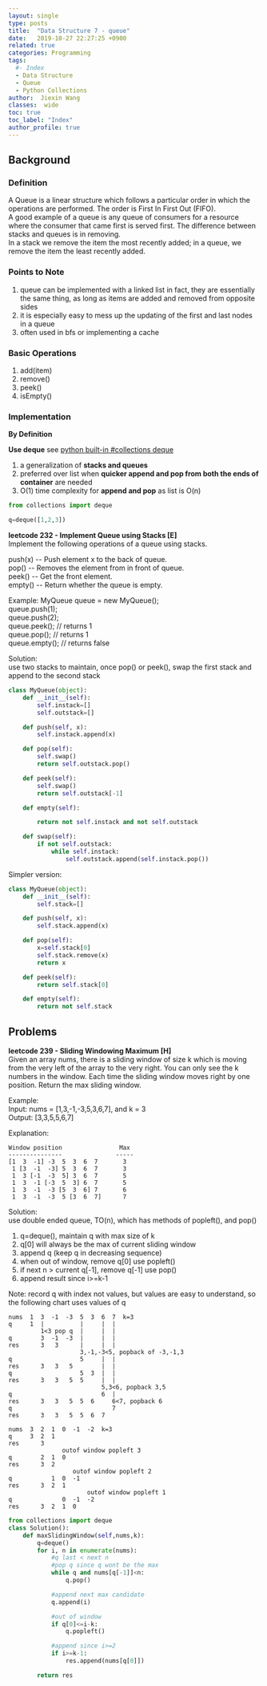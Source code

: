 ```yaml
---
layout: single
type: posts
title:  "Data Structure 7 - queue"
date:   2019-10-27 22:27:25 +0900
related: true
categories: Programming
tags:
  #- Index
  - Data Structure
  - Queue
  - Python Collections
author:  Jiexin Wang
classes:  wide
toc: true
toc_label: "Index"
author_profile: true
---
```


## Background

### Definition

A Queue is a linear structure which follows a particular order in which the operations are performed. The order is First In First Out (FIFO).  
A good example of a queue is any queue of consumers for a resource where the consumer that came first is served first. The difference between stacks and queues is in removing.  
In a stack we remove the item the most recently added; in a queue, we remove the item the least recently added.  

### Points to Note  

1. queue can be implemented with a linked list
in fact, they are essentially the same thing, as long as items are added and removed from opposite sides
2. it is especially easy to mess up the updating of the first and last nodes in a queue  
3. often used in bfs or implementing a cache

### Basic Operations  

1. add(item)
2. remove()
3. peek()
4. isEmpty()

### Implementation  

**By Definition**  


**Use deque** see [python built-in #collections deque](https://ha5ha6.github.io/judy_blog/programming/2019/11/12/data-structrue-python-builtin.html#collectionsdeque)

1. a generalization of **stacks and queues**  
2. preferred over list when **quicker append and pop from both the ends of container** are needed  
3. O(1) time complexity for **append and pop** as list is O(n)

```python
from collections import deque

q=deque([1,2,3])
```

**leetcode 232 - Implement Queue using Stacks [E]**  
Implement the following operations of a queue using stacks.  

push(x) -- Push element x to the back of queue.  
pop() -- Removes the element from in front of queue.  
peek() -- Get the front element.  
empty() -- Return whether the queue is empty.  

Example:
MyQueue queue = new MyQueue();  
queue.push(1);  
queue.push(2);    
queue.peek();  // returns 1  
queue.pop();   // returns 1  
queue.empty(); // returns false  

Solution:  
use two stacks to maintain, once pop() or peek(), swap the first stack and append to the second stack

```python
class MyQueue(object):
    def __init__(self):
        self.instack=[]
        self.outstack=[]     

    def push(self, x):
        self.instack.append(x)

    def pop(self):
        self.swap()
        return self.outstack.pop()

    def peek(self):
        self.swap()
        return self.outstack[-1]

    def empty(self):

        return not self.instack and not self.outstack

    def swap(self):
        if not self.outstack:
            while self.instack:
                self.outstack.append(self.instack.pop())
```

Simpler version:  

```python
class MyQueue(object):
    def __init__(self):
        self.stack=[]  

    def push(self, x):
        self.stack.append(x)

    def pop(self):
        x=self.stack[0]
        self.stack.remove(x)
        return x

    def peek(self):
        return self.stack[0]

    def empty(self):
        return not self.stack
```

## Problems  

**leetcode 239 - Sliding Windowing Maximum [H]**  
Given an array nums, there is a sliding window of size k which is moving from the very left of the array to the very right. You can only see the k numbers in the window. Each time the sliding window moves right by one position. Return the max sliding window.  

Example:  
Input: nums = [1,3,-1,-3,5,3,6,7], and k = 3  
Output: [3,3,5,5,6,7]   

Explanation:   

    Window position                Max
    ---------------               -----
    [1  3  -1] -3  5  3  6  7       3
     1 [3  -1  -3] 5  3  6  7       3
     1  3 [-1  -3  5] 3  6  7       5
     1  3  -1 [-3  5  3] 6  7       5
     1  3  -1  -3 [5  3  6] 7       6
     1  3  -1  -3  5 [3  6  7]      7

Solution:  
use double ended queue, TO(n), which has methods of popleft(), and pop()  
1. q=deque(), maintain q with max size of k    
2. q[0] will always be the max of current sliding window  
3. append q (keep q in decreasing sequence)
4. when out of window, remove q[0] use popleft()
5. if next n > current q[-1], remove q[-1] use pop()
6. append result since i>=k-1

Note:
record q with index not values, but values are easy to understand, so the following chart uses values of q    

    nums  1  3  -1  -3  5  3  6  7  k=3
    q     1  |          |     |  |
             1<3 pop q  |     |  |
    q        3  -1  -3  |     |  |
    res      3   3      |     |  |
                        3,-1,-3<5, popback of -3,-1,3
    q                   5     |  |
    res      3   3   5        |  |
    q                   5  3  |  |
    res      3   3   5  5     |  |
                              5,3<6, popback 3,5
    q                         6  |
    res      3   3   5  5  6     6<7, popback 6
    q                            7
    res      3   3   5  5  6  7  

    nums  3  2  1  0  -1  -2  k=3
    q     3  2  1
    res      3    
                   outof window popleft 3
    q        2  1  0
    res      3  2
                      outof window popleft 2
    q           1  0  -1
    res      3  2  1   
                          outof window popleft 1
    q              0  -1  -2
    res      3  2  1  0

```python
from collections import deque
class Solution():
    def maxSlidingWindow(self,nums,k):
        q=deque()
        for i, n in enumerate(nums):
            #q last < next n  
            #pop q since q wont be the max
            while q and nums[q[-1]]<n:
                q.pop()

            #append next max candidate
            q.append(i)

            #out of window
            if q[0]<=i-k:
                q.popleft()

            #append since i>=2
            if i>=k-1:
                res.append(nums[q[0]])

        return res
```
